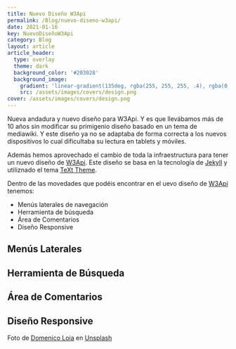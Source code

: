 ```yaml
---
title: Nuevo Diseño W3Api
permalink: /Blog/nuevo-diseno-w3api/
date: 2021-01-16
key: NuevoDiseñoW3Api
category: Blog
layout: article
article_header:
  type: overlay
  theme: dark
  background_color: '#203028'
  background_image:
    gradient: 'linear-gradient(135deg, rgba(255, 255, 255, .4), rgba(0, 0, 0 , .4))'
    src: /assets/images/covers/design.png
cover: /assets/images/covers/design.png
---
```


Nueva andadura y nuevo diseño para W3Api. Y es que llevábamos más de 10 años sin modificar su primigenio diseño basado en un tema de mediawiki. Y este diseño ya no se adaptaba de forma correcta a los nuevos dispositivos lo cual dificultaba su lectura en tablets y móviles.

Además hemos aprovechado el cambio de toda la infraestructura para tener un nuevo diseño de [W3Api][W3Api]. Este diseño se basa en la tecnología de [Jekyll][Jekyll] y utiliznado el tema [TeXt Theme][TextTheme].

Dentro de las movedades que podéis encontrar en el uevo diseño de [W3Api][W3Api] tenemos:

* Menús laterales de navegación
* Herramienta de búsqueda
* Área de Comentarios
* Diseño Responsive

## Menús Laterales


## Herramienta de Búsqueda


## Área de Comentarios


## Diseño Responsive




<span>Foto de  <a href="https://unsplash.com/@domenicoloia?utm_source=unsplash&amp;utm_medium=referral&amp;utm_content=creditCopyText">Domenico Loia</a> en <a href="https://unsplash.com/s/photos/web-design?utm_source=unsplash&amp;utm_medium=referral&amp;utm_content=creditCopyText">Unsplash</a></span>


[W3Api]: http://www.w3api.com
[TextTheme]: https://github.com/kitian616/jekyll-TeXt-theme
[Jekyll]: http://www.arquitectoit.com/jekyll/que-es-jekyll/